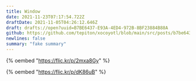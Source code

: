 ```yaml
---
title: Window
date: 2021-11-23T07:17:54.722Z
draftDate: 2021-11-05T04:26:12.646Z
draft: drafts://open?uuid=B7BE6437-E93A-4ED4-972B-8BF23884B88A
github: https://github.com/tepiton/xocoyotl/blob/main/src/posts/b7be6437-e93a-4ed4-972b-8bf23884b88a.md
newlines: false
summary: "fake summary"
---
```

{% oembed "https://flic.kr/p/2mxa8Gy" %}

{% oembed "https://flic.kr/p/dK86uB" %}